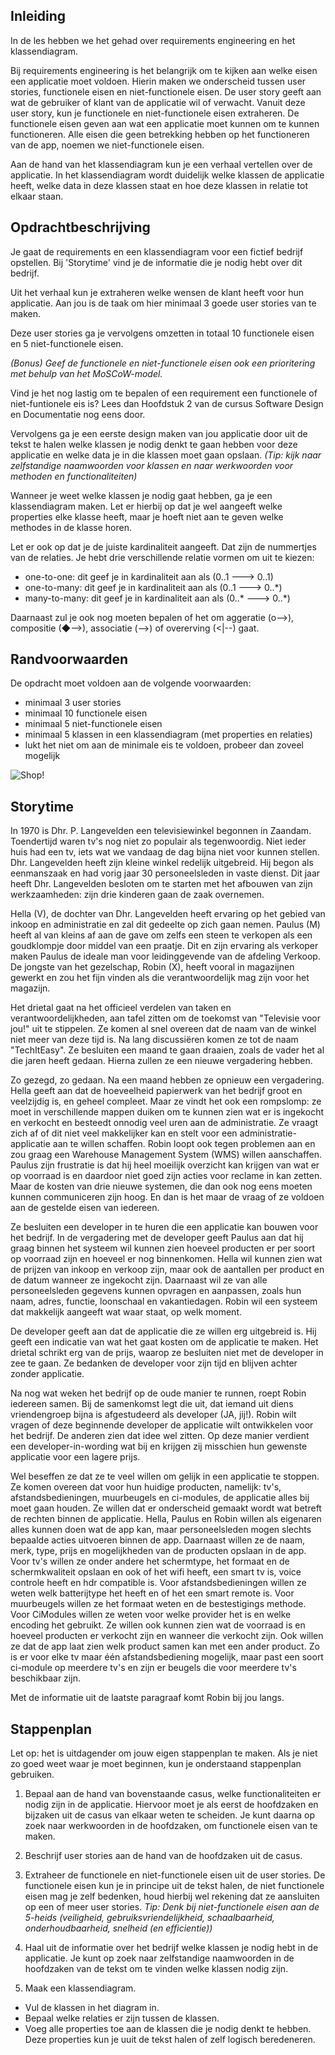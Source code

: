 ## Inleiding
In de les hebben we het gehad over requirements engineering en het klassendiagram. 

Bij requirements engineering is het belangrijk om te kijken aan welke eisen een applicatie moet voldoen. Hierin maken we onderscheid tussen user stories, functionele eisen en niet-functionele eisen. De user story geeft aan wat de gebruiker of klant van de applicatie wil of verwacht. Vanuit deze user story, kun je functionele en niet-functionele eisen extraheren. De functionele eisen geven aan wat een applicatie moet kunnen om te kunnen functioneren. Alle eisen die geen betrekking hebben op het functioneren van de app, noemen we niet-functionele eisen.

Aan de hand van het klassendiagram kun je een verhaal vertellen over de applicatie. In het klassendiagram wordt duidelijk welke klassen de applicatie heeft, welke data in deze klassen staat en hoe deze klassen in relatie tot elkaar staan.


## Opdrachtbeschrijving
Je gaat de requirements en een klassendiagram voor een fictief bedrijf opstellen. Bij 'Storytime' vind je de informatie die je nodig hebt over dit bedrijf. 

Uit het verhaal kun je extraheren welke wensen de klant heeft voor hun applicatie. Aan jou is de taak om hier minimaal 3 goede user stories van te maken.

Deze user stories ga je vervolgens omzetten in totaal 10 functionele eisen en 5 niet-functionele eisen. 

_(Bonus) Geef de functionele en niet-functionele eisen ook een prioritering met behulp van het MoSCoW-model._

Vind je het nog lastig om te bepalen of een requirement een functionele of niet-funtionele eis is? Lees dan Hoofdstuk 2 van de cursus Software Design en Documentatie nog eens door.

Vervolgens ga je een eerste design maken van jou applicatie door uit de tekst te halen welke klassen je nodig denkt te gaan hebben voor deze applicatie en welke data je in die klassen moet gaan opslaan.
_(Tip: kijk naar zelfstandige naamwoorden voor klassen en naar werkwoorden voor methoden en functionaliteiten)_ 

Wanneer je weet welke klassen je nodig gaat hebben, ga je een klassendiagram maken. Let er hierbij op dat je wel aangeeft welke properties elke klasse heeft, maar je hoeft niet aan te geven welke methodes in de klasse horen.

Let er ook op dat je de juiste kardinaliteit aangeeft. Dat zijn de nummertjes van de relaties. Je hebt drie verschillende relatie vormen om uit te kiezen:
- one-to-one: dit geef je in kardinaliteit aan als (0..1 ---> 0..1)
- one-to-many: dit geef je in kardinaliteit aan als (0..1 ---> 0..*)
- many-to-many: dit geef je in kardinaliteit aan als (0..* ---> 0..*)

Daarnaast zul je ook nog moeten bepalen of het om aggeratie (o-->), compositie (◆-->), associatie (-->) of overerving (<|--) gaat.

## Randvoorwaarden
De opdracht moet voldoen aan de volgende voorwaarden:

- minimaal 3 user stories
- minimaal 10 functionele eisen
- minimaal 5 niet-functionele eisen
- minimaal 5 klassen in een klassendiagram (met properties en relaties)
- lukt het niet om aan de minimale eis te voldoen, probeer dan zoveel mogelijk

![Shop!](./assets/shop.jpg)


## Storytime 

In 1970 is Dhr. P. Langevelden een televisiewinkel begonnen in Zaandam. Toendertijd waren tv's nog niet zo populair als tegenwoordig. Niet ieder huis had een tv, iets wat we vandaag de dag bijna niet voor kunnen stellen. Dhr. Langevelden heeft zijn kleine winkel redelijk uitgebreid. Hij begon als eenmanszaak en had vorig jaar 30 personeelsleden in vaste dienst. Dit jaar heeft Dhr. Langevelden besloten om te starten met het afbouwen van zijn werkzaamheden: zijn drie kinderen gaan de zaak overnemen. 

Hella (V), de dochter van Dhr. Langevelden heeft ervaring op het gebied van inkoop en administratie en zal dit gedeelte op zich gaan nemen. Paulus (M) heeft al van kleins af aan de gave om zelfs een steen te verkopen als een goudklompje door middel van een praatje. Dit en zijn ervaring als verkoper maken Paulus de ideale man voor leidinggevende van de afdeling Verkoop. De jongste van het gezelschap, Robin (X), heeft vooral in magazijnen gewerkt en zou het fijn vinden als die verantwoordelijk mag zijn voor het magazijn. 

Het drietal gaat na het officieel verdelen van taken en verantwoordelijkheden, aan tafel zitten om de toekomst van "Televisie voor jou!" uit te stippelen. Ze komen al snel overeen dat de naam van de winkel niet meer van deze tijd is. Na lang discussiëren komen ze tot de naam "TechItEasy". Ze besluiten een maand te gaan draaien, zoals de vader het al die jaren heeft gedaan. Hierna zullen ze een nieuwe vergadering hebben. 

Zo gezegd, zo gedaan. Na een maand hebben ze opnieuw een vergadering. Hella geeft aan dat de hoeveelheid papierwerk van het bedrijf groot en veelzijdig is, en geheel compleet. Maar ze vindt het ook een rompslomp: ze moet in verschillende mappen duiken om te kunnen zien wat er is ingekocht en verkocht en besteedt onnodig veel uren aan de administratie. Ze vraagt zich af of dit niet veel makkelijker kan en stelt voor een administratie-applicatie aan te willen schaffen. Robin loopt ook tegen  problemen aan en zou graag een Warehouse Management System (WMS) willen aanschaffen. Paulus zijn frustratie is dat hij heel moeilijk overzicht kan krijgen van wat er op voorraad is en daardoor niet goed zijn acties voor reclame in kan zetten. Maar de kosten van drie nieuwe systemen, die dan ook nog eens moeten kunnen communiceren zijn hoog. En dan is het maar de vraag of ze voldoen aan de gestelde eisen van iedereen.

Ze besluiten een developer in te huren die een applicatie kan bouwen voor het bedrijf. In de vergadering met de developer geeft Paulus aan dat hij graag binnen het systeem wil kunnen zien hoeveel producten er per soort op voorraad zijn en hoeveel er nog binnenkomen. Hella wil kunnen zien wat de prijzen van inkoop en verkoop zijn, maar ook de aantallen per product en de datum wanneer ze ingekocht zijn. Daarnaast wil ze van alle personeelsleden gegevens kunnen opvragen en aanpassen, zoals hun naam, adres, functie, loonschaal en vakantiedagen. Robin wil een systeem dat makkelijk aangeeft wat waar staat, op welk moment.

De developer geeft aan dat de applicatie die ze willen erg uitgebreid is. Hij geeft een indicatie van wat het gaat kosten om de applicatie te maken. Het drietal schrikt erg van de prijs, waarop ze besluiten niet met de developer in zee te gaan. Ze bedanken de developer voor zijn tijd en blijven achter zonder applicatie. 

Na nog wat weken het bedrijf op de oude manier te runnen, roept Robin iedereen samen. Bij de samenkomst legt die uit, dat iemand uit diens vriendengroep bijna is afgestudeerd als developer (JA, jij!). Robin wilt vragen of deze beginnende developer de applicatie wilt ontwikkelen voor het bedrijf. De anderen zien dat idee wel zitten. Op deze manier verdient een developer-in-wording wat bij en krijgen zij misschien hun gewenste applicatie voor een lagere prijs. 

Wel beseffen ze dat ze te veel willen om gelijk in een applicatie te stoppen. Ze komen overeen dat voor hun huidige producten, namelijk: tv's, afstandsbedieningen, muurbeugels en ci-modules, de applicatie alles bij moet gaan houden. Ze willen dat er onderscheid gemaakt wordt wat betreft de rechten binnen de applicatie. Hella, Paulus en Robin willen als eigenaren alles kunnen doen wat de app kan, maar personeelsleden mogen slechts bepaalde acties uitvoeren binnen de app. Daarnaast willen ze de naam, merk, type, prijs en mogelijkheden van de producten opslaan in de app. Voor tv's willen ze onder andere het schermtype, het formaat en de schermkwaliteit opslaan en ook of het wifi heeft, een smart tv is, voice controle heeft en hdr compatible is. Voor afstandsbedieningen willen ze weten welk batterijtype het heeft en of het een smart remote is. Voor muurbeugels willen ze het formaat weten  en de bestestigings methode. Voor CiModules willen ze weten voor welke provider het is en welke encoding het gebruikt. Ze willen ook kunnen zien wat de voorraad is en hoeveel producten er verkocht zijn en wanneer die verkocht zijn. Ook willen ze dat de app laat zien welk product samen kan met een ander product. Zo is er voor elke tv maar één afstandsbediening mogelijk, maar past een soort ci-module op meerdere tv's en zijn er beugels die voor meerdere tv's beschikbaar zijn. 

Met de informatie uit de laatste paragraaf komt Robin bij jou langs.


## Stappenplan
Let op: het is uitdagender om jouw eigen stappenplan te maken. Als je niet zo goed weet waar je moet beginnen, kun je onderstaand stappenplan gebruiken.

1. Bepaal aan de hand van bovenstaande casus, welke functionaliteiten er nodig zijn in de applicatie. Hiervoor moet je als eerst de hoofdzaken en bijzaken uit de casus van elkaar weten te scheiden. Je kunt daarna op zoek naar werkwoorden in de hoofdzaken, om functionele eisen van te maken.

2. Beschrijf user stories aan de hand van de hoofdzaken uit de casus.

3. Extraheer de functionele en niet-functionele eisen uit de user stories. De functionele eisen kun je in principe uit de tekst halen, de niet functionele eisen mag je zelf bedenken, houd hierbij wel rekening dat ze aansluiten op een of meer user stories.
_Tip: Denk bij niet-functionele eisen aan de 5-heids (veiligheid, gebruiksvriendelijkheid, schaalbaarheid, onderhoudbaarheid, snelheid (en efficientie))_

4. Haal uit de informatie over het bedrijf welke klassen je nodig hebt in de applicatie. Je kunt op zoek naar zelfstandige naamwoorden in de hoofdzaken van de tekst om te vinden welke klassen nodig zijn.

5. Maak een klassendiagram.

  - Vul de klassen in het diagram in.
  - Bepaal welke relaties er zijn tussen de klassen.
  - Voeg alle properties toe aan de klassen die je nodig denkt te hebben. Deze properties kun je uuit de tekst halen of zelf logisch beredeneren.

